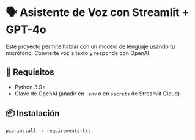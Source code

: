 # 🗣️ Asistente de Voz con Streamlit + GPT-4o

Este proyecto permite hablar con un modelo de lenguaje usando tu micrófono. Convierte voz a texto y responde con OpenAI.

## 🚀 Requisitos

- Python 3.9+
- Clave de OpenAI (añadir en `.env` o en `secrets` de Streamlit Cloud)

## 📦 Instalación

```bash
pip install -r requirements.txt
